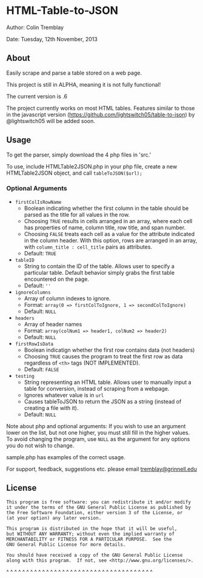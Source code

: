 HTML-Table-to-JSON
==================

Author: Colin Tremblay

Date:   Tuesday, 12th November, 2013

## About
Easily scrape and parse a table stored on a web page.

This project is still in ALPHA, meaning it is not fully functional!

The current version is .6

The project currently works on most HTML tables. Features similar to those in the javascript version (https://github.com/lightswitch05/table-to-json) by @lightswitch05 will be added soon. 

## Usage
To get the parser, simply download the 4 php files in 'src.' 

To use, include HTMLTable2JSON.php in your php file, create a new HTMLTable2JSON object, and call `tableToJSON($url);`

### Optional Arguments
- `firstColIsRowName`
  - Boolean indicating whether the first column in the table should be parsed as the title for all values in the row.
  - Choosing `TRUE` results in cells arranged in an array, where each cell has properties of name, column title, row title, and span number. 
  - Choosing `FALSE` treats each cell as a value for the attribute indicated in the column header. With this option, rows are arranged in an array, with `column_title : cell_title` pairs as attributes.
  - Default: `TRUE`
- `tableID`
  - String to contain the ID of the table. Allows user to specify a particular table. Default behavior simply grabs the first table encountered on the page.
  - Default: `''`
- `ignoreColumns`
  - Array of column indexes to ignore.
  - Format: `array(0 => firstColToIgnore, 1 => secondColToIgnore)`
  - Default: `NULL`
- `headers`
  - Array of header names
  - Format: `array(colNum1 => header1, colNum2 => header2)`
  - Default: `NULL`
- `firstRowIsData`
  - Boolean indicatign whether the first row contains data (not headers)
  - Choosing `TRUE` causes the program to treat the first row as data regardless of `<th>` tags (NOT IMPLEMENTED).
  - Default: `FALSE`
- `testing`
  - String representing an HTML table. Allows user to manually input a table for conversion, instead of scraping from a webpage.
  - Ignores whatever value is in `url`
  - Causes tableToJSON to return the JSON as a string (instead of creating a file with it).
  - Default: `NULL`

Note about php and optional arguments: If you wish to use an argument lower on the list, but not one higher, you must still fill in the higher values. To avoid changing the program, use `NULL` as the argument for any options you do not wish to change. 

sample.php has examples of the correct usage.


For support, feedback, suggestions etc. please email tremblay@grinnell.edu

## License

    This program is free software: you can redistribute it and/or modify
    it under the terms of the GNU General Public License as published by
    the Free Software Foundation, either version 3 of the License, or
    (at your option) any later version.

    This program is distributed in the hope that it will be useful,
    but WITHOUT ANY WARRANTY; without even the implied warranty of
    MERCHANTABILITY or FITNESS FOR A PARTICULAR PURPOSE.  See the
    GNU General Public License for more details.

    You should have received a copy of the GNU General Public License
    along with this program.  If not, see <http://www.gnu.org/licenses/>.

^ ^ ^ ^ ^ ^ ^ ^ ^ ^ ^ ^ ^ ^ ^ ^ ^ ^ ^ ^ ^ ^ ^ ^ ^ ^ ^ ^ ^ ^ ^ ^ ^ ^ ^ ^ ^ 
